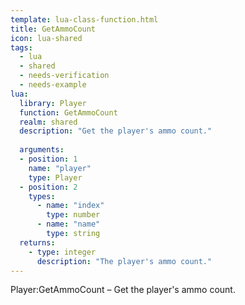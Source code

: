 ```yaml
---
template: lua-class-function.html
title: GetAmmoCount
icon: lua-shared
tags:
  - lua
  - shared
  - needs-verification
  - needs-example
lua:
  library: Player
  function: GetAmmoCount
  realm: shared
  description: "Get the player's ammo count."
  
  arguments:
  - position: 1
    name: "player"
    type: Player
  - position: 2
    types:
      - name: "index"
        type: number
      - name: "name"
        type: string
  returns:
    - type: integer
      description: "The player's ammo count."
---
```


<div class="lua__search__keywords">
Player:GetAmmoCount &#x2013; Get the player's ammo count.
</div>
